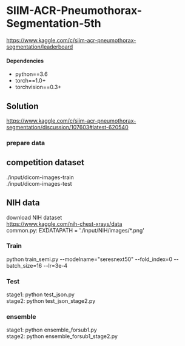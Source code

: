 # SIIM-ACR-Pneumothorax-Segmentation-5th
https://www.kaggle.com/c/siim-acr-pneumothorax-segmentation/leaderboard

#### Dependencies
- python==3.6
- torch==1.0+
- torchvision==0.3+


## Solution  
https://www.kaggle.com/c/siim-acr-pneumothorax-segmentation/discussion/107603#latest-620540

### prepare data  
## competition dataset  
./input/dicom-images-train  
./input/dicom-images-test  

## NIH data
download NIH dataset             
https://www.kaggle.com/nih-chest-xrays/data             
common.py: EXDATAPATH = './input/NIH/images/*.png'




### Train  
python train_semi.py --modelname="seresnext50" --fold_index=0 --batch_size=16 --lr=3e-4

### Test  

stage1: python test_json.py           
stage2: python test_json_stage2.py       

### ensemble
stage1: python ensemble_forsub1.py           
stage2: python ensemble_forsub1_stage2.py
